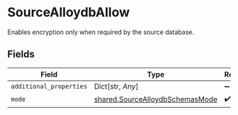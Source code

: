 # SourceAlloydbAllow

Enables encryption only when required by the source database.


## Fields

| Field                                                                              | Type                                                                               | Required                                                                           | Description                                                                        |
| ---------------------------------------------------------------------------------- | ---------------------------------------------------------------------------------- | ---------------------------------------------------------------------------------- | ---------------------------------------------------------------------------------- |
| `additional_properties`                                                            | Dict[str, *Any*]                                                                   | :heavy_minus_sign:                                                                 | N/A                                                                                |
| `mode`                                                                             | [shared.SourceAlloydbSchemasMode](../../models/shared/sourcealloydbschemasmode.md) | :heavy_check_mark:                                                                 | N/A                                                                                |